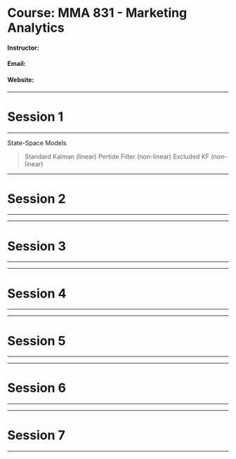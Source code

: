 # Course: MMA 831 - Marketing Analytics
#### Instructor: 
#### Email: 
#### Website: 

--------------------- 
# Session 1
---------------------

State-Space Models
> Standard Kalman (linear)
> Pertide Filter (non-linear)
> Excluded KF (non-linear)




--------------------- 
# Session 2
---------------------

--------------------- 
# Session 3
---------------------

--------------------- 
# Session 4
---------------------

--------------------- 
# Session 5
---------------------

--------------------- 
# Session 6
---------------------

--------------------- 
# Session 7
---------------------

